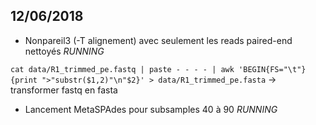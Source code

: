 ## 12/06/2018

* Nonpareil3 (-T alignement) avec seulement les reads paired-end nettoyés *RUNNING* 

`cat data/R1_trimmed_pe.fastq | paste - - - - | awk 'BEGIN{FS="\t"}{print ">"substr($1,2)"\n"$2}' > data/R1_trimmed_pe.fasta` -> transformer fastq en fasta 

* Lancement MetaSPAdes pour subsamples 40 à 90 *RUNNING*
